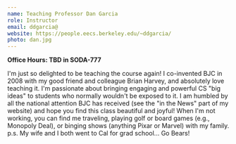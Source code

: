 ```yaml
---
name: Teaching Professor Dan Garcia
role: Instructor
email: ddgarcia@
website: https://people.eecs.berkeley.edu/~ddgarcia/
photo: dan.jpg
---
```

**Office Hours: TBD in SODA-777**

I'm just so delighted to be teaching the course again! I co-invented BJC in 2008 with my good friend and colleague Brian Harvey, and absolutely love teaching it. I'm passionate about bringing engaging and powerful CS "big ideas" to students who normally wouldn't be exposed to it. I am humbled by all the national attention BJC has received (see the "in the News" part of my website) and hope you find this class beautiful and joyful! When I'm not working, you can find me traveling, playing golf or board games (e.g., Monopoly Deal), or binging shows (anything Pixar or Marvel) with my family. p.s. My wife and I both went to Cal for grad school... Go Bears!
